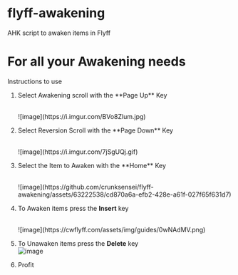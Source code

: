 # flyff-awakening
AHK script to awaken items in Flyff

# For all your Awakening needs
Instructions to use

1. <p>Select Awakening scroll with the **Page Up** Key</p>
   <br>
   ![image](https://i.imgur.com/BVo8Zlum.jpg)
   <br>
3. <p>Select Reversion Scroll with the **Page Down** Key</p>
   <br>
   ![image](https://i.imgur.com/7jSgUQj.gif)
   <br>
5. <p>Select the Item to Awaken with the **Home** Key</p>
   <br>
   ![image](https://github.com/crunksensei/flyff-awakening/assets/63222538/cd870a6a-efb2-428e-a61f-027f65f631d7)   
   <br>
7. To Awaken items press the **Insert** key

   <br>
   ![image](https://cwflyff.com/assets/img/guides/0wNAdMV.png)
   <br>

8. To Unawaken items press the **Delete** key
   <br>
   ![image](https://github.com/crunksensei/flyff-awakening/assets/63222538/cd870a6a-efb2-428e-a61f-027f65f631d7)
   <br>
10. Profit
   
